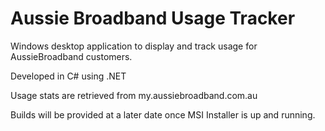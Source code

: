 # Aussie Broadband Usage Tracker
Windows desktop application to display and track usage for AussieBroadband customers.

Developed in C# using .NET

Usage stats are retrieved from my.aussiebroadband.com.au

Builds will be provided at a later date once MSI Installer is up and running.